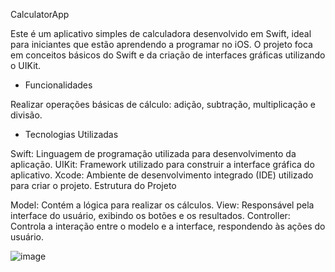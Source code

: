 CalculatorApp

Este é um aplicativo simples de calculadora desenvolvido em Swift, ideal para iniciantes que estão aprendendo
a programar no iOS. O projeto foca em conceitos básicos do Swift e da criação de interfaces gráficas utilizando
o UIKit.

* Funcionalidades

Realizar operações básicas de cálculo: adição, subtração, multiplicação e divisão.

* Tecnologias Utilizadas

Swift: Linguagem de programação utilizada para desenvolvimento da aplicação.
UIKit: Framework utilizado para construir a interface gráfica do aplicativo.
Xcode: Ambiente de desenvolvimento integrado (IDE) utilizado para criar o projeto.
Estrutura do Projeto

Model: Contém a lógica para realizar os cálculos.
View: Responsável pela interface do usuário, exibindo os botões e os resultados.
Controller: Controla a interação entre o modelo e a interface, respondendo às ações do usuário.

![image](https://github.com/user-attachments/assets/92242a7d-db75-4757-a04c-d035d08ad2be)


